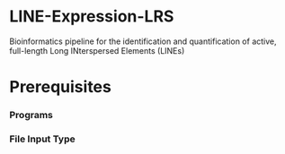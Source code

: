 # LINE-Expression-LRS
Bioinformatics pipeline for the identification and quantification of active, full-length Long INterspersed Elements (LINEs)

# Prerequisites 

### Programs 


### File Input Type
